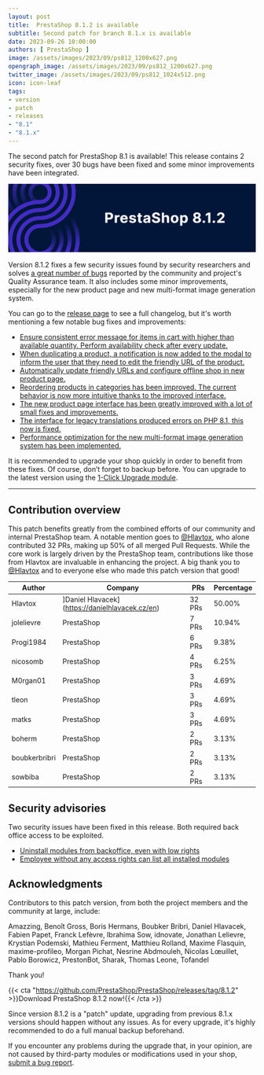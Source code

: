 ```yaml
---
layout: post
title:  PrestaShop 8.1.2 is available
subtitle: Second patch for branch 8.1.x is available
date: 2023-09-26 10:00:00
authors: [ PrestaShop ]
image: /assets/images/2023/09/ps812_1200x627.png
opengraph_image: /assets/images/2023/09/ps812_1200x627.png
twitter_image: /assets/images/2023/09/ps812_1024x512.png
icon: icon-leaf
tags:
- version
- patch
- releases
- "8.1"
- "8.1.x"
---
```


The second patch for PrestaShop 8.1 is available! This release contains 2 security fixes, over 30 bugs have been fixed and some minor improvements have been integrated.

![8.1.2 is available!](/assets/images/2023/09/ps812_1534x424.png)

Version 8.1.2 fixes a few security issues found by security researchers and solves [a great number of bugs](https://github.com/PrestaShop/PrestaShop/pulls?q=is%3Apr+is%3Amerged+milestone%3A8.1.2+label%3A%22Bug+fix%22+-label%3A%22E2E+Tests%22+) reported by the community and project's Quality Assurance team. It also includes some minor improvements, especially for the new product page and new multi-format image generation system.

You can go to the [release page](https://github.com/PrestaShop/PrestaShop/releases/tag/8.1.2) to see a full changelog, but it's worth mentioning a few notable bug fixes and improvements:
- [Ensure consistent error message for items in cart with higher than available quantity. Perform availability check after every update.](https://github.com/PrestaShop/PrestaShop/pull/33978)
- [When duplicating a product, a notification is now added to the modal to inform the user that they need to edit the friendly URL of the product.](https://github.com/PrestaShop/PrestaShop/pull/33394)
- [Automatically update friendly URLs and configure offline shop in new product page.](https://github.com/PrestaShop/PrestaShop/pull/33778)
- [Reordering products in categories has been improved. The current behavior is now more intuitive thanks to the improved interface.](https://github.com/PrestaShop/PrestaShop/pull/33380)
- [The new product page interface has been greatly improved with a lot of small fixes and improvements. ](https://github.com/PrestaShop/PrestaShop/pull/33567)
- [The interface for legacy translations produced errors on PHP 8.1, this now is fixed.](https://github.com/PrestaShop/PrestaShop/pull/33660)
- [Performance optimization for the new multi-format image generation system has been implemented.](https://github.com/PrestaShop/PrestaShop/pull/33407) 

It is recommended to upgrade your shop quickly in order to benefit from these fixes. Of course, don’t forget to backup before. You can upgrade to the latest version using the [1-Click Upgrade module](https://github.com/PrestaShop/autoupgrade/releases/).

---

## Contribution overview

This patch benefits greatly from the combined efforts of our community and internal PrestaShop team. A notable mention goes to [@Hlavtox](https://github.com/Hlavtox), who alone contributed 32 PRs, making up 50% of all merged Pull Requests. While the core work is largely driven by the PrestaShop team, contributions like those from Hlavtox are invaluable in enhancing the project. A big thank you to [@Hlavtox](https://github.com/Hlavtox) and to everyone else who made this patch version that good!


| Author     | Company         | PRs       | Percentage |
|------------|-----------------|-----------|------------|
| Hlavtox    | ]Daniel Hlavacek](https://danielhlavacek.cz/en)       | 32 PRs    | 50.00%     |
| jolelievre | PrestaShop      | 7 PRs     | 10.94%     |
| Progi1984  | PrestaShop      | 6 PRs     | 9.38%      |
| nicosomb   | PrestaShop      | 4 PRs     | 6.25%      |
| M0rgan01   | PrestaShop      | 3 PRs     | 4.69%      |
| tleon      | PrestaShop      | 3 PRs     | 4.69%      |
| matks      | PrestaShop      | 3 PRs     | 4.69%      |
| boherm     | PrestaShop      | 2 PRs     | 3.13%      |
| boubkerbribri | PrestaShop  | 2 PRs     | 3.13%      |
| sowbiba    | PrestaShop      | 2 PRs     | 3.13%      |

## Security advisories

Two security issues have been fixed in this release. Both required back office access to be exploited.

- [Uninstall modules from backoffice, even with low rights](https://github.com/PrestaShop/PrestaShop/security/advisories/GHSA-6jmf-2pfc-q9m7)
- [Employee without any access rights can list all installed modules](https://github.com/PrestaShop/PrestaShop/security/advisories/GHSA-gvrg-62jp-rf7j)

## Acknowledgments

Contributors to this patch version, from both the project members and the community at large, include:

Amazzing, Benoît Gross, Boris Hermans, Boubker Bribri, Daniel Hlavacek, Fabien Papet, Franck Lefèvre, Ibrahima Sow, idnovate, Jonathan Lelievre, Krystian Podemski, Mathieu Ferment, Matthieu Rolland, Maxime Flasquin, maxime-profileo, Morgan Pichat, Nesrine Abdmouleh, Nicolas Lœuillet, Pablo Borowicz, PrestonBot, Sharak, Thomas Leone, Tofandel

Thank you!

{{< cta "https://github.com/PrestaShop/PrestaShop/releases/tag/8.1.2" >}}Download PrestaShop 8.1.2 now!{{< /cta >}}

Since version 8.1.2 is a "patch" update, upgrading from previous 8.1.x versions should happen without any issues. As for every upgrade, it's highly recommended to do a full manual backup beforehand.

If you encounter any problems during the upgrade that, in your opinion, are not caused by third-party modules or modifications used in your shop, [submit a bug report](https://www.prestashop-project.org/get-involved/report-issues/).
